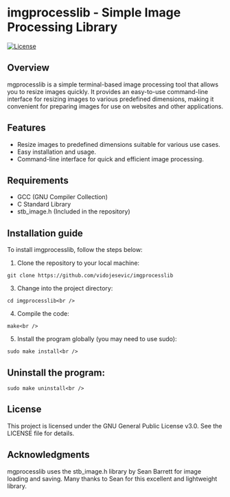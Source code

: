 # imgprocesslib - Simple Image Processing Library
<span style="color:#blue">[![License](https://img.shields.io/badge/license-GPL--3.0-blue.svg)](https://github.com/vidojesevic/imgprocesslib/blob/main/LICENSE)</span>

## Overview 
mgprocesslib is a simple terminal-based image processing tool that allows you to resize images quickly. It provides an easy-to-use command-line interface for resizing images to various predefined dimensions, making it convenient for preparing images for use on websites and other applications.

## Features
- Resize images to predefined dimensions suitable for various use cases.<br />
- Easy installation and usage.<br />
- Command-line interface for quick and efficient image processing.<br />

## Requirements
- GCC (GNU Compiler Collection)
- C Standard Library
- stb_image.h (Included in the repository)<br />

## Installation guide
To install imgprocesslib, follow the steps below: 
1. Clone the repository to your local machine:<br />
```
git clone https://github.com/vidojesevic/imgprocesslib
```
3. Change into the project directory:<br />
```
cd imgprocesslib<br />
```
4. Compile the code:<br />
```
make<br />
```
5. Install the program globally (you may need to use sudo):<br />
```
sudo make install<br />
```
## Uninstall the program:
```
sudo make uninstall<br />
```
## License
This project is licensed under the GNU General Public License v3.0. See the LICENSE file for details.
## Acknowledgments
mgprocesslib uses the stb_image.h library by Sean Barrett for image loading and saving. Many thanks to Sean for this excellent and lightweight library.

